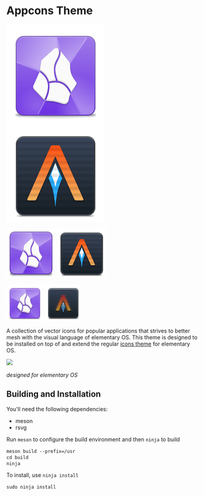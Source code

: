 # Appcons Theme

![Obsidian App Icon 128](./apps/128/obsidian.svg)
![Alacritty App Icon 128](./apps/128/com.alacritty.Alacritty.svg)

![Obsidian App Icon 64](./apps/64/obsidian.svg)
![Alacritty App Icon 64](./apps/64/com.alacritty.Alacritty.svg)


![Obsidian App Icon 48](./apps/48/obsidian.svg)
![Alacritty App Icon 48](./apps/48/com.alacritty.Alacritty.svg)

A collection of vector icons for popular applications that strives to better mesh with the visual language of elementary OS.
This theme is designed to be installed on top of and extend the regular [icons theme](https://github.com/elementary/icons) for elementary OS.


<img src="https://github.com/wpkelso/appcons/assets/11094688/5c8fb765-61c3-4f79-a33d-46b5bd59c480" width="200">

_designed for elementary OS_

## Building and Installation

You'll need the following dependencies:

* meson
* rsvg

Run `meson` to configure the build environment and then `ninja` to build

    meson build --prefix=/usr
    cd build
    ninja

To install, use `ninja install`

    sudo ninja install
